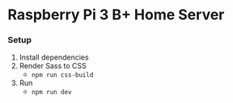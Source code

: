 # Raspberry Pi 3 B+ Home Server

### Setup

1. Install dependencies
2. Render Sass to CSS
   - `npm run css-build`
3. Run
   - `npm run dev`
